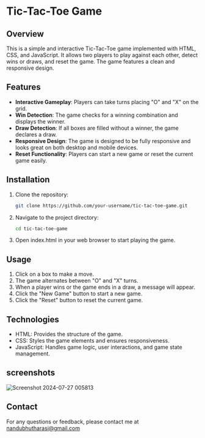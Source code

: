 # Tic-Tac-Toe Game

## Overview

This is a simple and interactive Tic-Tac-Toe game implemented with HTML, CSS, and JavaScript. It allows two players to play against each other, detect wins or draws, and reset the game. The game features a clean and responsive design.

## Features

- **Interactive Gameplay**: Players can take turns placing "O" and "X" on the grid.
- **Win Detection**: The game checks for a winning combination and displays the winner.
- **Draw Detection**: If all boxes are filled without a winner, the game declares a draw.
- **Responsive Design**: The game is designed to be fully responsive and looks great on both desktop and mobile devices.
- **Reset Functionality**: Players can start a new game or reset the current game easily.

## Installation

1. Clone the repository:
   ```sh
   git clone https://github.com/your-username/tic-tac-toe-game.git
2. Navigate to the project directory:
   ```sh
   cd tic-tac-toe-game
   
3. Open index.html in your web browser to start playing the game.

## Usage
1. Click on a box to make a move.
2. The game alternates between "O" and "X" turns.
3. When a player wins or the game ends in a draw, a message will appear.
4. Click the "New Game" button to start a new game.
5. Click the "Reset" button to reset the current game.
   
## Technologies
- HTML: Provides the structure of the game.
- CSS: Styles the game elements and ensures responsiveness.
- JavaScript: Handles game logic, user interactions, and game state management.

## screenshots

![Screenshot 2024-07-27 005813](https://github.com/user-attachments/assets/d7fb3338-a40b-45d7-b3fb-be14b9529d59)

## Contact
For any questions or feedback, please contact me at nandubhutharasi@gmail.com
